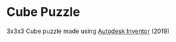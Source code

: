 # Cube Puzzle

 3x3x3 Cube puzzle made using [Autodesk Inventor](https://www.autodesk.com/products/inventor/overview?plc=INVPROSA&term=1-YEAR&support=ADVANCED&quantity=1)
 (2019)